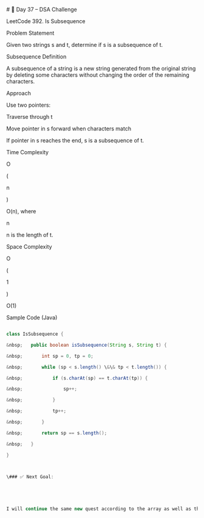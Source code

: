 \# 🚀 Day 37 – DSA Challenge





LeetCode 392. Is Subsequence

Problem Statement

Given two strings s and t, determine if s is a subsequence of t.



Subsequence Definition

A subsequence of a string is a new string generated from the original string by deleting some characters without changing the order of the remaining characters.



Approach

Use two pointers:



Traverse through t



Move pointer in s forward when characters match



If pointer in s reaches the end, s is a subsequence of t.



Time Complexity

O

(

n

)

O(n), where 

n

n is the length of t.



Space Complexity

O

(

1

)

O(1)



Sample Code (Java)



```java

class IsSubsequence {

&nbsp;   public boolean isSubsequence(String s, String t) {

&nbsp;       int sp = 0, tp = 0;

&nbsp;       while (sp < s.length() \&\& tp < t.length()) {

&nbsp;           if (s.charAt(sp) == t.charAt(tp)) {

&nbsp;               sp++;

&nbsp;           }

&nbsp;           tp++;

&nbsp;       }

&nbsp;       return sp == s.length();

&nbsp;   }

}



\### ✅ Next Goal:





I will continue the same new quest according to the array as well as the string and Linked list.

